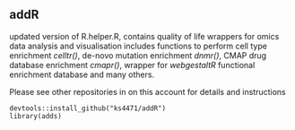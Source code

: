 ## addR
updated version of R.helper.R, contains quality of life wrappers for omics data analysis and visualisation
includes functions to perform cell type enrichment *celltr()*, de-novo mutation enrichment *dnmr()*, CMAP drug database enrichment *cmapr()*, wrapper for *webgestaltR* functional enrichment database and many others.

Please see other repositories in on this account for details and instructions

```
devtools::install_github("ks4471/addR")
library(adds)
```


